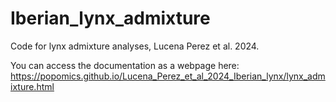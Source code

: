 # Iberian_lynx_admixture
Code for lynx admixture analyses, Lucena Perez et al. 2024.

You can access the documentation as a webpage here: <https://popomics.github.io/Lucena_Perez_et_al_2024_Iberian_lynx/lynx_admixture.html>
